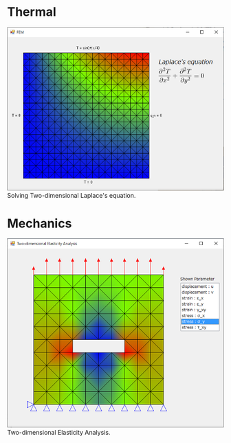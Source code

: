 # Thermal
 ![](doc/FEM.png)<br>
Solving Two-dimensional Laplace's equation.<br>

# Mechanics
![](doc/ElasticityAnalysis.png)<br>
Two-dimensional Elasticity Analysis.<br>
 
